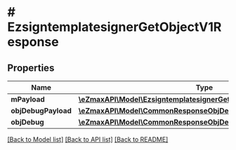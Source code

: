 # # EzsigntemplatesignerGetObjectV1Response

## Properties

Name | Type | Description | Notes
------------ | ------------- | ------------- | -------------
**mPayload** | [**\eZmaxAPI\Model\EzsigntemplatesignerGetObjectV1ResponseMPayload**](EzsigntemplatesignerGetObjectV1ResponseMPayload.md) |  |
**objDebugPayload** | [**\eZmaxAPI\Model\CommonResponseObjDebugPayload**](CommonResponseObjDebugPayload.md) |  | [optional]
**objDebug** | [**\eZmaxAPI\Model\CommonResponseObjDebug**](CommonResponseObjDebug.md) |  | [optional]

[[Back to Model list]](../../README.md#models) [[Back to API list]](../../README.md#endpoints) [[Back to README]](../../README.md)
